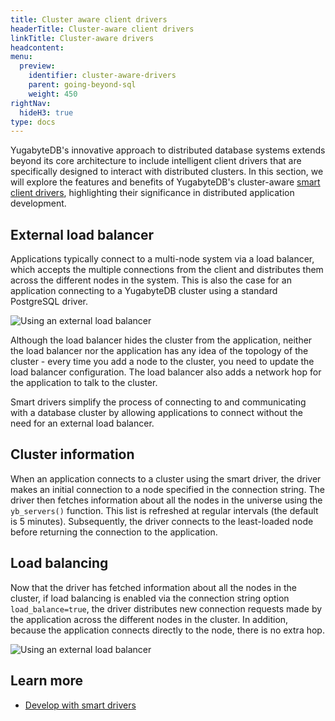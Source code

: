 ```yaml
---
title: Cluster aware client drivers
headerTitle: Cluster-aware client drivers
linkTitle: Cluster-aware drivers
headcontent:
menu:
  preview:
    identifier: cluster-aware-drivers
    parent: going-beyond-sql
    weight: 450
rightNav:
  hideH3: true
type: docs
---
```


YugabyteDB's innovative approach to distributed database systems extends beyond its core architecture to include intelligent client drivers that are specifically designed to interact with distributed clusters. In this section, we will explore the features and benefits of YugabyteDB's cluster-aware [smart client drivers](../../../drivers-orms/smart-drivers/), highlighting their significance in distributed application development.

## External load balancer

Applications typically connect to a multi-node system via a load balancer, which accepts the multiple connections from the client and distributes them across the different nodes in the system. This is also the case for an application connecting to a YugabyteDB cluster using a standard PostgreSQL driver.

![Using an external load balancer](/images/explore/scalability/node-addition-loadbalancer.png)

Although the load balancer hides the cluster from the application, neither the load balancer nor the application has any idea of the topology of the cluster - every time you add a node to the cluster, you need to update the load balancer configuration. The load balancer also adds a network hop for the application to talk to the cluster.

Smart drivers simplify the process of connecting to and communicating with a database cluster by allowing applications to connect without the need for an external load balancer.

## Cluster information

When an application connects to a cluster using the smart driver, the driver makes an initial connection to a node specified in the connection string. The driver then fetches information about all the nodes in the universe using the `yb_servers()` function. This list is refreshed at regular intervals (the default is 5 minutes). Subsequently, the driver connects to the least-loaded node before returning the connection to the application.

## Load balancing

Now that the driver has fetched information about all the nodes in the cluster, if load balancing is enabled via the connection string option `load_balance=true`, the driver distributes new connection requests made by the application across the different nodes in the cluster. In addition, because the application connects directly to the node, there is no extra hop.

![Using an external load balancer](/images/explore/scalability/node-addition-smart-driver.png)

## Learn more

- [Develop with smart drivers](../../../drivers-orms/smart-drivers/)